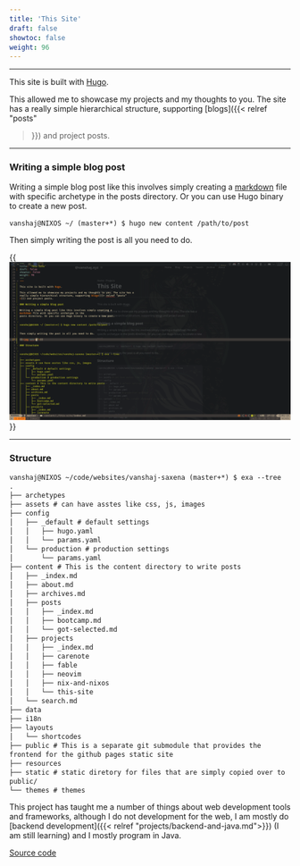 ```yaml
---
title: 'This Site'
draft: false
showtoc: false
weight: 96
---
```

---

This site is built with [Hugo](https://gohugo.io/).

This allowed me to showcase my projects and my thoughts to you. The site has a
really simple hierarchical structure, supporting [blogs]({{< relref "posts"
>}}) and project posts.

---

### Writing a simple blog post

Writing a simple blog post like this involves simply creating a
[markdown](https://www.markdownguide.org/) file with specific archetype in the
posts directory. Or you can use Hugo binary to create a new post.

``` shell
vanshaj@NIXOS ~/ (master+*) $ hugo new content /path/to/post
```

Then simply writing the post is all you need to do.


{{<img src="post-Screenshot.png" size="700x">}}

---

### Structure

``` shell
vanshaj@NIXOS ~/code/websites/vanshaj-saxena (master+*) $ exa --tree
.
├── archetypes
├── assets # can have asstes like css, js, images
├── config
│   ├── _default # default settings
│   │   ├── hugo.yaml
│   │   └── params.yaml
│   └── production # production settings
│       └── params.yaml
├── content # This is the content directory to write posts
│   ├── _index.md
│   ├── about.md
│   ├── archives.md
│   ├── posts
│   │   ├── _index.md
│   │   ├── bootcamp.md
│   │   └── got-selected.md
│   ├── projects
│   │   ├── _index.md
│   │   ├── carenote
│   │   ├── fable
│   │   ├── neovim
│   │   ├── nix-and-nixos
│   │   └── this-site
│   └── search.md
├── data
├── i18n
├── layouts
│   └── shortcodes
├── public # This is a separate git submodule that provides the frontend for the github pages static site
├── resources
├── static # static diretory for files that are simply copied over to public/
└── themes # themes
```

This project has taught me a number of things about web development tools and
frameworks, although I do not development for the web, I am mostly do [backend
development]({{< relref "projects/backend-and-java.md">}}) (I am still learning) and I mostly program in Java.

[Source code](https://github.com/VanshajSaxena/vanshaj-saxena-hugo)
